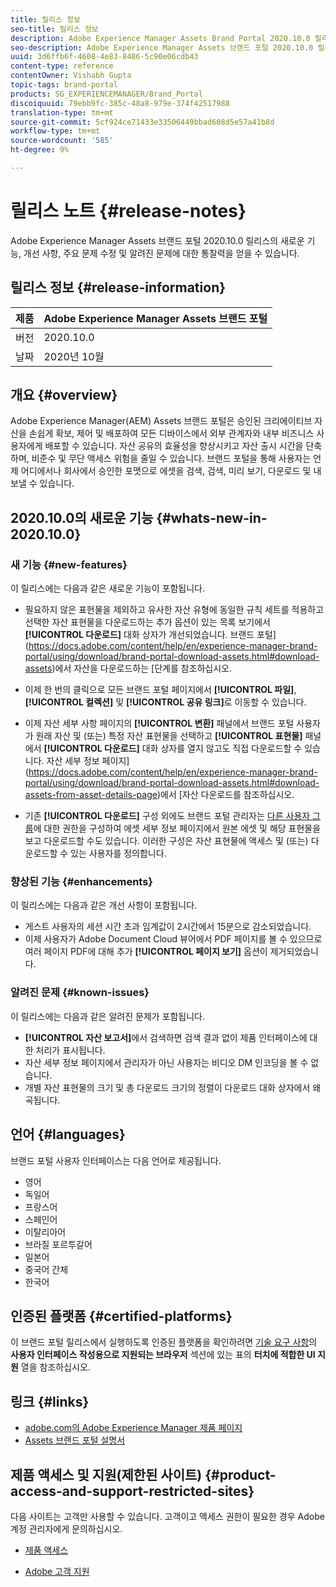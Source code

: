 ```yaml
---
title: 릴리스 정보
seo-title: 릴리스 정보
description: Adobe Experience Manager Assets Brand Portal 2020.10.0 릴리스의 기능, 개선 사항, 중요 문제 및 알려진 문제에 대한 통찰력을 얻을 수 있습니다.
seo-description: Adobe Experience Manager Assets 브랜드 포털 2020.10.0 릴리스의 개선 사항, 주요 문제 수정 사항 및 알려진 문제에 대한 통찰력을 얻을 수 있습니다.
uuid: 3d6ffb6f-4608-4e83-8486-5c90e06cdb43
content-type: reference
contentOwner: Vishabh Gupta
topic-tags: brand-portal
products: SG_EXPERIENCEMANAGER/Brand_Portal
discoiquuid: 79ebb9fc-385c-48a8-979e-374f42517988
translation-type: tm+mt
source-git-commit: 5cf924ce71433e33506449bbad608d5e57a41b8d
workflow-type: tm+mt
source-wordcount: '585'
ht-degree: 9%

---
```



# 릴리스 노트 {#release-notes}

Adobe Experience Manager Assets 브랜드 포털 2020.10.0 릴리스의 새로운 기능, 개선 사항, 주요 문제 수정 및 알려진 문제에 대한 통찰력을 얻을 수 있습니다.

## 릴리스 정보 {#release-information}

| 제품 | Adobe Experience Manager Assets 브랜드 포털 |
|---|---|
| 버전 | 2020.10.0 |
| 날짜 | 2020년 10월 |

## 개요 {#overview}

Adobe Experience Manager(AEM) Assets 브랜드 포털은 승인된 크리에이티브 자산을 손쉽게 확보, 제어 및 배포하여 모든 디바이스에서 외부 관계자와 내부 비즈니스 사용자에게 배포할 수 있습니다. 자산 공유의 효율성을 향상시키고 자산 출시 시간을 단축하며, 비준수 및 무단 액세스 위험을 줄일 수 있습니다. 브랜드 포털을 통해 사용자는 언제 어디에서나 회사에서 승인한 포맷으로 에셋을 검색, 검색, 미리 보기, 다운로드 및 내보낼 수 있습니다.

## 2020.10.0의 새로운 기능 {#whats-new-in-2020.10.0}

### 새 기능 {#new-features}

이 릴리스에는 다음과 같은 새로운 기능이 포함됩니다.

* 필요하지 않은 표현물을 제외하고 유사한 자산 유형에 동일한 규칙 세트를 적용하고 선택한 자산 표현물을 다운로드하는 추가 옵션이 있는 목록 보기에서 **[!UICONTROL 다운로드]** 대화 상자가 개선되었습니다. 브랜드 포털](https://docs.adobe.com/content/help/en/experience-manager-brand-portal/using/download/brand-portal-download-assets.html#download-assets)에서 자산을 다운로드하는 [단계를 참조하십시오.

<!--
* The new **[!UICONTROL Download]** dialog now appears with all the renditions of the selected assets or folders containing assets in a list view, wherein the Brand Portal users can apply same set of renditions for similar asset types and download the selected asset renditions. 
-->

* 이제 한 번의 클릭으로 모든 브랜드 포털 페이지에서 **[!UICONTROL 파일]**, **[!UICONTROL 컬렉션]** 및 **[!UICONTROL 공유 링크]**&#x200B;로 이동할 수 있습니다.

* 이제 자산 세부 사항 페이지의 **[!UICONTROL 변환]** 패널에서 브랜드 포털 사용자가 원래 자산 및 (또는) 특정 자산 표현물을 선택하고 **[!UICONTROL 표현물]** 패널에서 **[!UICONTROL 다운로드]** 대화 상자를 열지 않고도 직접 다운로드할 수 있습니다. 자산 세부 정보 페이지](https://docs.adobe.com/content/help/en/experience-manager-brand-portal/using/download/brand-portal-download-assets.html#download-assets-from-asset-details-page)에서 [자산 다운로드를 참조하십시오.

<!--
Brand Portal users can exclude specific renditions which are not required and directly download the original asset and its renditions from the **[!UICONTROL Renditions]** panel on the asset details page. 
-->

* 기존 **[!UICONTROL 다운로드]** 구성 외에도 브랜드 포털 관리자는 [다른 사용자 그룹](https://docs.adobe.com/content/help/en/experience-manager-brand-portal/using/download/brand-portal-download-assets.html#configure-download-permissions)에 대한 권한을 구성하여 에셋 세부 정보 페이지에서 원본 에셋 및 해당 표현물을 보고 다운로드할 수도 있습니다. 이러한 구성은 자산 표현물에 액세스 및 (또는) 다운로드할 수 있는 사용자를 정의합니다.

### 향상된 기능 {#enhancements}

이 릴리스에는 다음과 같은 개선 사항이 포함됩니다.

* 게스트 사용자의 세션 시간 초과 임계값이 2시간에서 15분으로 감소되었습니다.
* 이제 사용자가 Adobe Document Cloud 뷰어에서 PDF 페이지를 볼 수 있으므로 여러 페이지 PDF에 대해 추가 **[!UICONTROL 페이지 보기]** 옵션이 제거되었습니다.


<!--
### Critical Issues Fixed {#critical-issues-fixed}

This release includes fixes to the following critical issue:

* The users are not able to view the PDF pages if the PDF contains sub assets.
-->

### 알려진 문제 {#known-issues}

이 릴리스에는 다음과 같은 알려진 문제가 포함됩니다.

* **[!UICONTROL 자산 보고서]**&#x200B;에서 검색하면 검색 결과 없이 제품 인터페이스에 대한 처리가 표시됩니다.
* 자산 세부 정보 페이지에서 관리자가 아닌 사용자는 비디오 DM 인코딩을 볼 수 없습니다.
* 개별 자산 표현물의 크기 및 총 다운로드 크기의 정렬이 다운로드 대화 상자에서 왜곡됩니다.



<!--
* Download Settings configuration to configure asset download from Brand Portal. Fast download, custom renditions, and system renditions are the available configurations. 
-->

<!--
* Document Viewer has been introduced to enhance the PDF viewing experience. New options are available for viewing the PDF files in Brand Portal.

* Advances in the asset download process which improves the Brand Portal user experience while [downloading assets from Brand Portal](brand-portal-download-assets.md). Brand Portal administrators can configure **[!UICONTROL Fast Download]**, **[!UICONTROL Custom Renditions]**, and **[!UICONTROL System Renditions]** from the **[!UICONTROL Download]** settings. 

For details, see [what's new in Brand Portal 6.4.7](whats-new.md). 

### Critical Issues Fixed {#critical-issues-fixed-647}

This release includes fixes to the following critical issues:

* The viewer users are not permitted to share link for collections but the option to share is visible to them on the product interface.

* The **[!UICONTROL Download]** button on the options bar does not list all the licensed assets of the selected folder.

* The search takes longer to show the results for certain keywords.

* The **[!UICONTROL Agree]** and **[!UICONTROL Disagree]** check boxes does not appear on bulk selection of licensed and unlicensed assets during download.

* Filter-based search shows processing on the product interface with no search result. 

* The assets do not download from share link if the shared folder contains numerous and large assets.


### Known Issues {#known-issues-647}

This release includes the following known issues:

* If multiple assets are selected, license text does not appear on clicking Terms and Conditions on the license agreement page during download using share link.   

-->

## 언어 {#languages}

브랜드 포털 사용자 인터페이스는 다음 언어로 제공됩니다.

* 영어
* 독일어
* 프랑스어
* 스페인어
* 이탈리아어
* 브라질 포르투갈어
* 일본어
* 중국어 간체
* 한국어

## 인증된 플랫폼 {#certified-platforms}

이 브랜드 포털 릴리스에서 실행하도록 인증된 플랫폼을 확인하려면 [기술 요구 사항](https://helpx.adobe.com/experience-manager/6-4/sites/deploying/using/technical-requirements.html)의 **사용자 인터페이스 작성용으로 지원되는 브라우저** 섹션에 있는 표의 **터치에 적합한 UI 지원** 열을 참조하십시오.

## 링크 {#links}

* [adobe.com의 Adobe Experience Manager 제품 페이지](http://www.adobe.com/in/marketing-cloud/experience-manager.html)
* [Assets 브랜드 포털 설명서](https://helpx.adobe.com/experience-manager/brand-portal/user-guide.html)

## 제품 액세스 및 지원(제한된 사이트) {#product-access-and-support-restricted-sites}

다음 사이트는 고객만 사용할 수 있습니다. 고객이고 액세스 권한이 필요한 경우 Adobe 계정 관리자에게 문의하십시오.

<!--
* [https://daycare.day.com](https://daycare.day.com) 
-->

* [제품 액세스](https://login.marketing.adobe.com)

* [Adobe 고객 지원](https://helpx.adobe.com/contact.html)
